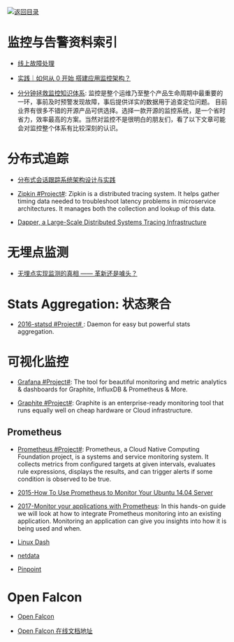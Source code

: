 [![返回目录](https://parg.co/UGo)](https://parg.co/b4z)

# 监控与告警资料索引

* [线上故障处理](http://blog.brucefeng.info/post/fix-online-accident)

* [实践｜如何从 0 开始 搭建应用监控架构？ ](http://mp.weixin.qq.com/s?__biz=MzAwNzA0NTMzMQ==&mid=2653202747&idx=1&sn=1f7b7425416a83c83accde49faad88bf&chksm=80d42087b7a3a9915e92be57daeb7ddfc1f3942908e772c01f00e33b9da3b3f601cf089e691c&mpshare=1&scene=23&srcid=1209HSNqc8p1yXBovoJNoyMp#rd)

* [分分钟拯救监控知识体系](http://mp.weixin.qq.com/s/TnhE_4afl0valv41V5ZFDA): 监控是整个运维乃至整个产品生命周期中最重要的一环，事前及时预警发现故障，事后提供详实的数据用于追查定位问题。 目前业界有很多不错的开源产品可供选择。选择一款开源的监控系统，是一个省时省力，效率最高的方案。当然对监控不是很明白的朋友们，看了以下文章可能会对监控整个体系有比较深刻的认识。

# 分布式追踪

* [分布式会话跟踪系统架构设计与实践](http://www.tuicool.com/articles/Az6FRz)

* [Zipkin #Project#](http://zipkin.io/): Zipkin is a distributed tracing system. It helps gather timing data needed to troubleshoot latency problems in microservice architectures. It manages both the collection and lookup of this data.

* [Dapper, a Large-Scale Distributed Systems Tracing Infrastructure](https://research.google.com/pubs/pub36356.html)

# 无埋点监测

* [无埋点实现监测的真相 —— 革新还是噱头？](http://mp.weixin.qq.com/s/hDu7wTQG7DhdqdhojwX_qw)

# Stats Aggregation: 状态聚合

* [2016-statsd #Project# ](https://github.com/etsy/statsd): Daemon for easy but powerful stats aggregation.

# 可视化监控

* [Grafana #Project#](https://github.com/grafana/grafana): The tool for beautiful monitoring and metric analytics & dashboards for Graphite, InfluxDB & Prometheus & More.

* [Graphite #Project#](https://graphiteapp.org/): Graphite is an enterprise-ready monitoring tool that runs equally well on cheap hardware or Cloud infrastructure.

## Prometheus

* [Prometheus #Project#](https://prometheus.io/): Prometheus, a Cloud Native Computing Foundation project, is a systems and service monitoring system. It collects metrics from configured targets at given intervals, evaluates rule expressions, displays the results, and can trigger alerts if some condition is observed to be true.

* [2015-How To Use Prometheus to Monitor Your Ubuntu 14.04 Server](https://parg.co/Ura)

* [2017-Monitor your applications with Prometheus](https://blog.alexellis.io/prometheus-monitoring/): In this hands-on guide we will look at how to integrate Prometheus monitoring into an existing application. Monitoring an application can give you insights into how it is being used and when.

- [Linux Dash](https://github.com/afaqurk/linux-dash)

- [netdata](https://github.com/firehol/netdata)

- [Pinpoint](https://github.com/naver/pinpoint)

# Open Falcon

* [Open Falcon](http://open-falcon.org/)

* [Open Falcon 在线文档地址](http://book.open-falcon.org/)
